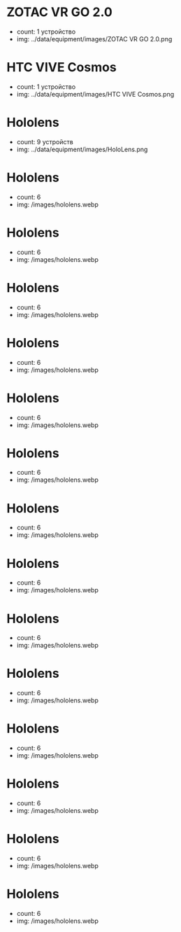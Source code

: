 # ZOTAC VR GO 2.0

- count: 1 устройство
- img: ../data/equipment/images/ZOTAC VR GO 2.0.png

# HTC VIVE Cosmos

- count: 1 устройство
- img: ../data/equipment/images/HTC VIVE Cosmos.png

# Hololens

- count: 9 устройств
- img: ../data/equipment/images/HoloLens.png

# Hololens

- count: 6
- img: /images/hololens.webp

# Hololens

- count: 6
- img: /images/hololens.webp

# Hololens

- count: 6
- img: /images/hololens.webp

# Hololens

- count: 6
- img: /images/hololens.webp

# Hololens

- count: 6
- img: /images/hololens.webp

# Hololens

- count: 6
- img: /images/hololens.webp

# Hololens

- count: 6
- img: /images/hololens.webp

# Hololens

- count: 6
- img: /images/hololens.webp

# Hololens

- count: 6
- img: /images/hololens.webp

# Hololens

- count: 6
- img: /images/hololens.webp

# Hololens

- count: 6
- img: /images/hololens.webp

# Hololens

- count: 6
- img: /images/hololens.webp

# Hololens

- count: 6
- img: /images/hololens.webp

# Hololens

- count: 6
- img: /images/hololens.webp
